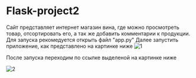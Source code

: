 # Flask-project2
Сайт представляет интернет магазин вина, где можно просмотреть товар, отсортировать его, а так же добавить комментарии к продукции.
Для запуска рекомедуется открыть файл "app.py"
Далее запустить приложение, как представлено на картинке ниже
![1](https://user-images.githubusercontent.com/93647754/140068117-0b59c0ea-9faf-43e0-b4b5-f4d11a5bac12.png)

После запуска переходим по ссылке выделеной на картинке ниже

![2](https://user-images.githubusercontent.com/93647754/140068149-dbf8ba23-15f5-4216-ad67-70ea8cf356ff.png)
